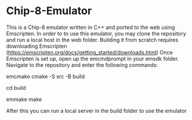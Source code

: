 # Chip-8-Emulator
This is a Chip-8 emulator written in C++ and ported to the web using Emscripten. 
In order to to use this emulator, you may clone the repository and run a local host in the web folder.
Building it from scratch requires downloading Emscripten (https://emscripten.org/docs/getting_started/downloads.html)
Once Emscripten is set up, open up the emcmdprompt in your emsdk folder.
Navigate to the repository and enter the following commands:

emcmake cmake -S src -B build

cd build 

emmake make

After this you can run a local server in the build folder to use the emulator

